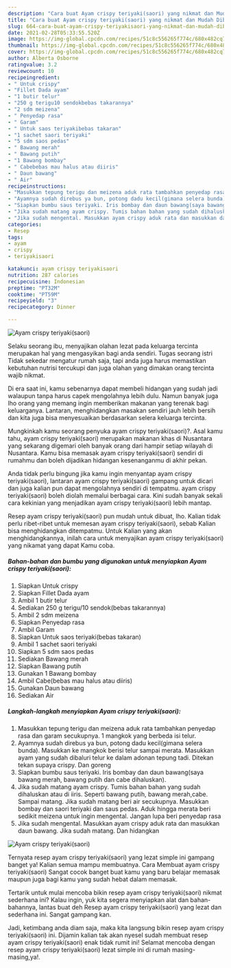 ```yaml
---
description: "Cara buat Ayam crispy teriyaki(saori) yang nikmat dan Mudah Dibuat"
title: "Cara buat Ayam crispy teriyaki(saori) yang nikmat dan Mudah Dibuat"
slug: 664-cara-buat-ayam-crispy-teriyakisaori-yang-nikmat-dan-mudah-dibuat
date: 2021-02-28T05:33:55.520Z
image: https://img-global.cpcdn.com/recipes/51c8c556265f774c/680x482cq70/ayam-crispy-teriyakisaori-foto-resep-utama.jpg
thumbnail: https://img-global.cpcdn.com/recipes/51c8c556265f774c/680x482cq70/ayam-crispy-teriyakisaori-foto-resep-utama.jpg
cover: https://img-global.cpcdn.com/recipes/51c8c556265f774c/680x482cq70/ayam-crispy-teriyakisaori-foto-resep-utama.jpg
author: Alberta Osborne
ratingvalue: 3.2
reviewcount: 10
recipeingredient:
- " Untuk crispy"
- "Fillet Dada ayam"
- "1 butir telur"
- "250 g terigu10 sendokbebas takarannya"
- "2 sdm meizena"
- " Penyedap rasa"
- " Garam"
- " Untuk saos teriyakibebas takaran"
- "1 sachet saori teriyaki"
- "5 sdm saos pedas"
- " Bawang merah"
- " Bawang putih"
- "1 Bawang bombay"
- " Cabebebas mau halus atau diiris"
- " Daun bawang"
- " Air"
recipeinstructions:
- "Masukkan tepung terigu dan meizena aduk rata tambahkan penyedap rasa dan garam secukupnya. 1 mangkok yang berbeda isi telur."
- "Ayamnya sudah direbus ya bun, potong dadu kecil(gimana selera bunda). Masukkan ke mangkok berisi telur sampai merata. Masukkan ayam yang sudah dibaluri telur ke dalam adonan tepung tadi. Ditekan tekan supaya crispy. Dan goreng"
- "Siapkan bumbu saus teriyaki. Iris bombay dan daun bawang(saya bawang merah, bawang putih dan cabe dihaluskan)."
- "Jika sudah matang ayam crispy. Tumis bahan bahan yang sudah dihaluskan atau di iiris. Seperti bawang putih, bawang merah,cabe. Sampai matang. Jika sudah matang beri air secukupnya. Masukkan bombay dan saori teriyaki dan saus pedas. Aduk hingga merata beri sedikit meizena untuk ingin mengental. Jangan lupa beri penyedap rasa"
- "Jika sudah mengental. Masukkan ayam crispy aduk rata dan masukkan daun bawang. Jika sudah matang. Dan hidangkan"
categories:
- Resep
tags:
- ayam
- crispy
- teriyakisaori

katakunci: ayam crispy teriyakisaori 
nutrition: 287 calories
recipecuisine: Indonesian
preptime: "PT32M"
cooktime: "PT59M"
recipeyield: "3"
recipecategory: Dinner

---
```



![Ayam crispy teriyaki(saori)](https://img-global.cpcdn.com/recipes/51c8c556265f774c/680x482cq70/ayam-crispy-teriyakisaori-foto-resep-utama.jpg)

Selaku seorang ibu, menyajikan olahan lezat pada keluarga tercinta merupakan hal yang mengasyikan bagi anda sendiri. Tugas seorang istri Tidak sekedar mengatur rumah saja, tapi anda juga harus memastikan kebutuhan nutrisi tercukupi dan juga olahan yang dimakan orang tercinta wajib nikmat.

Di era  saat ini, kamu sebenarnya dapat membeli hidangan yang sudah jadi walaupun tanpa harus capek mengolahnya lebih dulu. Namun banyak juga lho orang yang memang ingin memberikan makanan yang terenak bagi keluarganya. Lantaran, menghidangkan masakan sendiri jauh lebih bersih dan kita juga bisa menyesuaikan berdasarkan selera keluarga tercinta. 



Mungkinkah kamu seorang penyuka ayam crispy teriyaki(saori)?. Asal kamu tahu, ayam crispy teriyaki(saori) merupakan makanan khas di Nusantara yang sekarang digemari oleh banyak orang dari hampir setiap wilayah di Nusantara. Kamu bisa memasak ayam crispy teriyaki(saori) sendiri di rumahmu dan boleh dijadikan hidangan kesenanganmu di akhir pekan.

Anda tidak perlu bingung jika kamu ingin menyantap ayam crispy teriyaki(saori), lantaran ayam crispy teriyaki(saori) gampang untuk dicari dan juga kalian pun dapat mengolahnya sendiri di tempatmu. ayam crispy teriyaki(saori) boleh diolah memalui berbagai cara. Kini sudah banyak sekali cara kekinian yang menjadikan ayam crispy teriyaki(saori) lebih mantap.

Resep ayam crispy teriyaki(saori) pun mudah untuk dibuat, lho. Kalian tidak perlu ribet-ribet untuk memesan ayam crispy teriyaki(saori), sebab Kalian bisa menghidangkan ditempatmu. Untuk Kalian yang akan menghidangkannya, inilah cara untuk menyajikan ayam crispy teriyaki(saori) yang nikamat yang dapat Kamu coba.

<!--inarticleads1-->

##### Bahan-bahan dan bumbu yang digunakan untuk menyiapkan Ayam crispy teriyaki(saori):

1. Siapkan  Untuk crispy
1. Siapkan Fillet Dada ayam
1. Ambil 1 butir telur
1. Sediakan 250 g terigu/10 sendok(bebas takarannya)
1. Ambil 2 sdm meizena
1. Siapkan  Penyedap rasa
1. Ambil  Garam
1. Siapkan  Untuk saos teriyaki(bebas takaran)
1. Ambil 1 sachet saori teriyaki
1. Siapkan 5 sdm saos pedas
1. Sediakan  Bawang merah
1. Siapkan  Bawang putih
1. Gunakan 1 Bawang bombay
1. Ambil  Cabe(bebas mau halus atau diiris)
1. Gunakan  Daun bawang
1. Sediakan  Air




<!--inarticleads2-->

##### Langkah-langkah menyiapkan Ayam crispy teriyaki(saori):

1. Masukkan tepung terigu dan meizena aduk rata tambahkan penyedap rasa dan garam secukupnya. 1 mangkok yang berbeda isi telur.
1. Ayamnya sudah direbus ya bun, potong dadu kecil(gimana selera bunda). Masukkan ke mangkok berisi telur sampai merata. Masukkan ayam yang sudah dibaluri telur ke dalam adonan tepung tadi. Ditekan tekan supaya crispy. Dan goreng
1. Siapkan bumbu saus teriyaki. Iris bombay dan daun bawang(saya bawang merah, bawang putih dan cabe dihaluskan).
1. Jika sudah matang ayam crispy. Tumis bahan bahan yang sudah dihaluskan atau di iiris. Seperti bawang putih, bawang merah,cabe. Sampai matang. Jika sudah matang beri air secukupnya. Masukkan bombay dan saori teriyaki dan saus pedas. Aduk hingga merata beri sedikit meizena untuk ingin mengental. Jangan lupa beri penyedap rasa
1. Jika sudah mengental. Masukkan ayam crispy aduk rata dan masukkan daun bawang. Jika sudah matang. Dan hidangkan
<img src="//assets-global.cpcdn.com/assets/icons/button_play-2c75c40dde080a61004c1f40b05d8f140eaff45d7e9e6481dc71c63d2e7c4909.png" alt="Ayam crispy teriyaki(saori)">



Ternyata resep ayam crispy teriyaki(saori) yang lezat simple ini gampang banget ya! Kalian semua mampu membuatnya. Cara Membuat ayam crispy teriyaki(saori) Sangat cocok banget buat kamu yang baru belajar memasak maupun juga bagi kamu yang sudah hebat dalam memasak.

Tertarik untuk mulai mencoba bikin resep ayam crispy teriyaki(saori) nikmat sederhana ini? Kalau ingin, yuk kita segera menyiapkan alat dan bahan-bahannya, lantas buat deh Resep ayam crispy teriyaki(saori) yang lezat dan sederhana ini. Sangat gampang kan. 

Jadi, ketimbang anda diam saja, maka kita langsung bikin resep ayam crispy teriyaki(saori) ini. Dijamin kalian tak akan nyesel sudah membuat resep ayam crispy teriyaki(saori) enak tidak rumit ini! Selamat mencoba dengan resep ayam crispy teriyaki(saori) lezat simple ini di rumah masing-masing,ya!.

